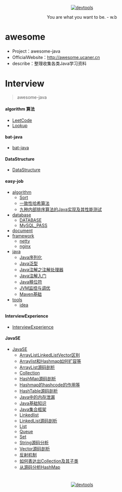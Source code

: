 <p align=center>
  <a href="https://github.com/Jasonandy/devtools">
    <img src="http://upload-images.jianshu.io/upload_images/7802425-9eb1bcd006e34aa6.png?imageMogr2/auto-orient/strip%7CimageView2/2/w/1240" alt="devtools" >
  </a>
</p>
<p align=center>
  You are what you want to be. - w.b
</p>

# awesome
* Project：awesome-java
* OfficialWebsite：http://awesome.ucaner.cn
* describe：整理收集各类Java学习资料

# Interview

> awesome-java

#### algorithm 算法
+ [LeetCode](./algorithm/LeetCode)
+ [Lookup](./algorithm/Lookup)

#### bat-java
+ [bat-java](./bat-java)

#### DataStructure
+ [DataStructure](./DataStructure)

#### easy-job
+ [algorithm](./easy-job/algorithm)
  - [Sort](./easy-job/algorithm/Sort.md)
  - [一致性哈希算法](./easy-job/algorithm/一致性哈希算法.md)
  - [九种内部排序算法的Java实现及其性能测试](./easy-job/algorithm/九种内部排序算法的Java实现及其性能测试.md)
+ [database](./easy-job/database)
  - [DATABASE](./easy-job/database/DATABASE.md)
  - [MySQL_PASS](./easy-job/database/MySQL_PASS.md)
+ [document](./easy-job/document)
+ [framework](./easy-job/framework)
  - [netty](./easy-job/framework/netty.md)
  - [nginx](./easy-job/framework/nginx.md)
+ [java](./easy-job/java)
  - [Java序列化](./easy-job/java/Java序列化.md)
  - [Java泛型](./easy-job/java/Java泛型.md)
  - [Java注解之注解处理器](./easy-job/java/Java注解之注解处理器.md)
  - [Java注解入门](./easy-job/java/Java注解入门.md)
  - [Java移位符](./easy-job/java/Java移位符.md)
  - [JVM监控与调优](./easy-job/java/JVM监控与调优.md)
  - [Maven基础](./easy-job/java/Maven基础.md)
+ [tools](./easy-job/tools)
  - [idea](./easy-job/tools/idea/idea.md)

#### InterviewExperience
+ [InterviewExperience](./InterviewExperience)

#### JavaSE
+ [JavaSE](./JavaSE)
  - [ArrayListLinkedListVector区别](./JavaSE/ArrayListLinkedListVector的底层实现和区别.md)
  - [Arraylist和Hashmap如何扩容等](./JavaSE/Arraylist和Hashmap如何扩容等.md)
  - [ArrayList源码剖析](./JavaSE/ArrayList源码剖析.md)
  - [Collection](./JavaSE/Collection.md)
  - [HashMap源码剖析](./JavaSE/HashMap源码剖析.md)
  - [Hashmap的hashcode的作用等](./JavaSE/Hashmap的hashcode的作用等.md)
  - [HashTable源码剖析](./JavaSE/HashTable源码剖析.md)
  - [Java中的内存泄漏](./JavaSE/Java中的内存泄漏.md)
  - [Java基础知识](./JavaSE/Java基础知识.md)
  - [Java集合框架](./JavaSE/Java集合框架.md)
  - [Linkedlist](./JavaSE/Linkedlist.md)
  - [LinkedList源码剖析](./JavaSE/LinkedList源码剖析.md)
  - [List](./JavaSE/List.md)
  - [Queue](./JavaSE/Queue.md)
  - [Set](./JavaSE/Set.md)
  - [String源码分析](./JavaSE/String源码分析.md)
  - [Vector源码剖析](./JavaSE/Vector源码剖析.md)
  - [反射机制](./JavaSE/反射机制.md)
  - [如何表达出Collection及其子类](./JavaSE/如何表达出Collection及其子类.md)
  - [从源码分析HashMap](./JavaSE/从源码分析HashMap.md)

#
<p align=center>
  <a href="https://github.com/Jasonandy/devtools">
    <img src="http://upload-images.jianshu.io/upload_images/7802425-bb910b4ae954107a.png?imageMogr2/auto-orient/strip%7CimageView2/2/w/1240" alt="devtools" >
  </a>
</p>